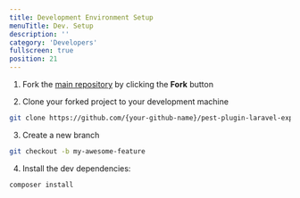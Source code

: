 ```yaml
---
title: Development Environment Setup
menuTitle: Dev. Setup
description: ''
category: 'Developers'
fullscreen: true
position: 21
---
```



1. Fork the [main repository](https://github.com/defstudio/pest-plugin-laravel-expectations) by clicking the **Fork** button

2. Clone your forked project to your development machine
```bash
git clone https://github.com/{your-github-name}/pest-plugin-laravel-expectations
```

3. Create a new branch
```bash
git checkout -b my-awesome-feature
```

4. Install the dev dependencies:
```bash
composer install
```
